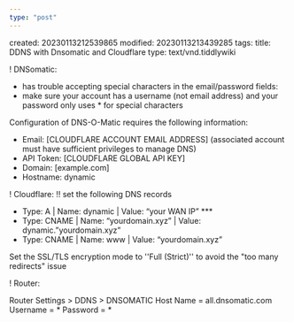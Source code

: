 ```yaml
---
type: "post"
---
```


created: 20230113212539865
modified: 20230113213439285
tags: 
title: DDNS with Dnsomatic and Cloudflare
type: text/vnd.tiddlywiki

! DNSomatic:

* has trouble accepting special characters in the email/password fields:
* make sure your account has a username (not email address) and your password only uses * for special characters

Configuration of DNS-O-Matic requires the following information:

* Email: [CLOUDFLARE ACCOUNT EMAIL ADDRESS] (associated account must have sufficient privileges to manage DNS)
* API Token: [CLOUDFLARE GLOBAL API KEY] 
* Domain: [example.com]
* Hostname: dynamic

! Cloudflare:
!! set the following DNS records
* Type: A             |              Name: dynamic                                |              Value: “your WAN IP” ***
* Type: CNAME |              Name: “yourdomain.xyz”           |              Value: dynamic.”yourdomain.xyz”
* Type: CNAME |              Name: www                                      |              Value: “yourdomain.xyz”

Set the SSL/TLS encryption mode to ''Full (Strict)'' to avoid the "too many redirects" issue

! Router:

Router Settings > DDNS > DNSOMATIC Host Name = all.dnsomatic.com Username = * Password = *